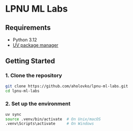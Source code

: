 # LPNU ML Labs

## Requirements

- Python 3.12
- [UV package manager](https://docs.astral.sh/uv/getting-started/installation/)

## Getting Started

### 1. Clone the repository

```sh
git clone https://github.com/aholovko/lpnu-ml-labs.git
cd lpnu-ml-labs
```

### 2. Set up the environment

```sh
uv sync
source .venv/bin/activate  # On Unix/macOS
.venv\Scripts\activate     # On Windows
```
